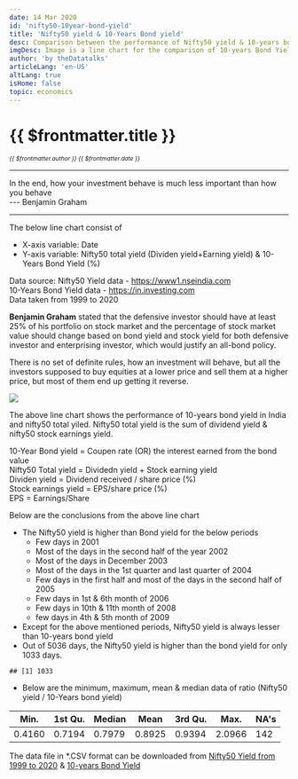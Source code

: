 ```yaml
---
date: 14 Mar 2020
id: 'nifty50-10year-bond-yield'
title: 'Nifty50 yield & 10-Years Bond yield'
desc: Comparison between the performance of Nifty50 yield & 10-years bond yield
imgDesc: Image is a line chart for the comparison of 10-years Bond Yield and Nifty50 yield
author: 'by theDatatalks'
articleLang: 'en-US'
altLang: true
isHome: false
topic: economics
---
```


# {{ $frontmatter.title }}
<i style="font-size: 0.75em;"> {{ $frontmatter.author }} {{ $frontmatter.date }} </i>

------------------------------------------------------------------------

In the end, how your investment behave is much less important than how
you behave\
--- Benjamin Graham

------------------------------------------------------------------------

The below line chart consist of

-   X-axis variable: Date
-   Y-axis variable: Nifty50 total yield (Dividen yield+Earning yield) &
    10-Years Bond Yield (%)

Data source: Nifty50 Yield data -
<https://www1.nseindia.com>  
10-Years Bond Yield data -
<https://in.investing.com>\
Data taken from 1999 to 2020

**Benjamin Graham** stated that the defensive investor should have
at least 25% of his portfolio on stock market and the percentage of stock
market value should change based on bond yield and stock yield for both
defensive investor and enterprising investor, which would justify an
all-bond policy.

There is no set of definite rules, how an investment will behave, but
all the investors supposed to buy equities at a lower price and sell them
at a higher price, but most of them end up getting it reverse.

![](/img/economics/nifty50-10year-bond-yield/figure-markdown/bond_Nifty_yield-1.png)


The above line chart shows the performance of 10-years bond yield in
India and nifty50 total yiled. Nifty50 total yield is the sum of
dividend yield & nifty50 stock earnings yield.

10-Year Bond yield = Coupen rate (OR) the interest earned from the bond
value   
Nifty50 Total yield = Dividedn yield + Stock earning yield   
Dividen yield = Dividend received / share price (%)  
Stock earnings yield = EPS/share price (%)  
EPS = Earnings/Share

Below are the conclusions from the above line chart

-   The Nifty50 yield is higher than Bond yield for the below periods
    - Few days in 2001
    - Most of the days in the second half of the year 2002
    - Most of the days in December 2003
    - Most of the days in the 1st quarter and last quarter of 2004
    - Few days in the first half and most of the days in the second half of 2005
    - Few days in 1st & 6th month of 2006
    - Few days in 10th & 11th month of 2008
    - few days in 4th & 5th month of 2009
-   Except for the above mentioned periods, Nifty50 yield is always lesser than 10-years bond yield
-   Out of 5036 days, the Nifty50 yield is higher than the bond yield for only 1033 days.

<!-- -->

    ## [1] 1033

-   Below are the minimum, maximum, mean & median data of ratio (Nifty50 yield / 10-Years bond yield)

<!-- -->

<div class="lowfont">

| Min.   | 1st Qu. | Median | Mean   | 3rd Qu. | Max.   | NA's |
|--------|---------|--------|--------|---------|--------|------|
| 0.4160 | 0.7194  | 0.7979 | 0.8925 | 0.9394  | 2.0966 | 142  |

</div>

The data file in \*.CSV format can be downloaded from [Nifty50 Yield from 1999 to 2020](http://thedatatalks.in/datas/economics/nifty50_yield.csv) & [10-years Bond Yield](http://thedatatalks.in/datas/economics/bond_10year_yield.csv) 

<style>

</style>